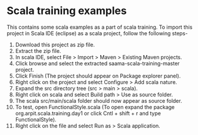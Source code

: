 # Scala training examples

This contains some scala examples as a part of scala training.
To import this project in Scala IDE (eclipse) as a scala project, follow the following steps-

1. Download this project as zip file.
2. Extract the zip file.
3. In scala IDE, select File > Import > Maven > Existing Maven projects.
4. Click browse and select the extracted saama-scala-training-master project.
5. Click Finish (The project should appear on Package explorer panel).
6. Right click on the project and select Configure > Add scala nature.
7. Expand the src directory tree (src > main > scala).
8. Right click on scala and select Build path > Use as source folder.
9. The scala src/main/scala folder should now appear as source folder.
10. To test, open FunctionalStyle.scala (To open expand the package org.arpit.scala.training.day1 or click Cntl + shift + r and type FunctionalStyle).
11. Right click on the file and select Run as > Scala application.
